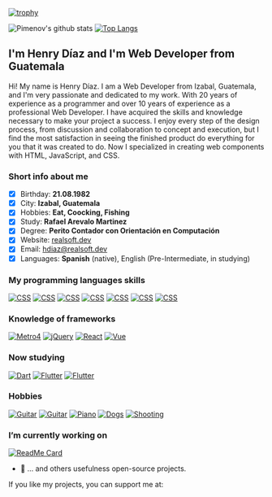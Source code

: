 [![trophy](https://github-profile-trophy.vercel.app/?username=intelguasoft&column=8&margin-w=2)](https://github.com/ryo-ma/github-profile-trophy)


![Pimenov's github stats](https://github-readme-stats.vercel.app/api?username=intelguasoft&show_icons=true&hide=prs,contribs&count_private=true)
[![Top Langs](https://github-readme-stats.vercel.app/api/top-langs/?username=intelguasoft&layout=compact&hide=kotlin)](https://github.com/intelguasoft?tab=repositories)

## I'm Henry Díaz and I'm Web Developer from Guatemala

Hi! My name is Henry Díaz. I am a Web Developer from Izabal, Guatemala, and I'm very passionate and dedicated to my work. With 20 years of experience as a programmer and over 10 years of experience as a professional Web Developer. I have acquired the skills and knowledge necessary to make your project a success. I enjoy every step of the design process, from discussion and collaboration to concept and execution, but I find the most satisfaction in seeing the finished product do everything for you that it was created to do. Now I specialized in creating web components with HTML, JavaScript, and CSS.

### Short info about me
- [x] Birthday: **21.08.1982**
- [x] City: **Izabal, Guatemala**
- [x] Hobbies: **Eat, Coocking, Fishing**
- [x] Study: **Rafael Arevalo Martinez**
- [x] Degree: **Perito Contador con Orientación en Computación**
- [x] Website: [realsoft.dev](https://realsoft.dev)
- [x] Email: [hdiaz@realsoft.dev](mailto:hdiaz@realsoft.dev)
- [x] Languages: **Spanish** (native), English (Pre-Intermediate, in studying)

### My programming languages skills

[![CSS](https://img.shields.io/badge/CSS-10%20years-brightgreen?style=for-the-badge)]()
[![CSS](https://img.shields.io/badge/LESS-8%20years-brightgreen?style=for-the-badge)]()
[![CSS](https://img.shields.io/badge/JavaScript-10%20years-brightgreen?style=for-the-badge)]()
[![CSS](https://img.shields.io/badge/HTML-10%20years-brightgreen?style=for-the-badge)]()
[![CSS](https://img.shields.io/badge/PHP-14%20years-brightgreen?style=for-the-badge)]()
[![CSS](https://img.shields.io/badge/MySQL-14%20years-brightgreen?style=for-the-badge)]()
[![CSS](https://img.shields.io/badge/SQL-14%20years-brightgreen?style=for-the-badge)]()

### Knowledge of frameworks

[![Metro4](https://img.shields.io/badge/Metro%204-8%20years-brightgreen?style=for-the-badge)]()
[![jQuery](https://img.shields.io/badge/jQuery-10%20years-brightgreen?style=for-the-badge)]()
[![React](https://img.shields.io/badge/React-4%20years-yellow?style=for-the-badge)]()
[![Vue](https://img.shields.io/badge/Vue-5%20years-red?style=for-the-badge)]()

### Now studying

[![Dart](https://img.shields.io/badge/Dart-Begin-blueviolet?style=for-the-badge)]()
[![Flutter](https://img.shields.io/badge/Flutter-Begin-blueviolet?style=for-the-badge)]()
[![Flutter](https://img.shields.io/badge/English-Pre%20Intermediate-blueviolet?style=for-the-badge)]()

### Hobbies

[![Guitar](https://img.shields.io/badge/Guitar-Open%20G-green?style=for-the-badge)]()
[![Guitar](https://img.shields.io/badge/Guitar-Standard-green?style=for-the-badge)]()
[![Piano](https://img.shields.io/badge/Forte-Piano-green?style=for-the-badge)]()
[![Dogs](https://img.shields.io/badge/Dog-training-green?style=for-the-badge)]()
[![Shooting](https://img.shields.io/badge/Applied-shooting-green?style=for-the-badge)]()

### I’m currently working on
[![ReadMe Card](https://github-readme-stats.vercel.app/api/pin/?username=corporation-camaleon&repo=camaleon.gt)](https://github.com/corporation-camaleon/camaleon.gt)

- 🔭 ... and others usefulness open-source projects.

If you like my projects, you can support me at: 


